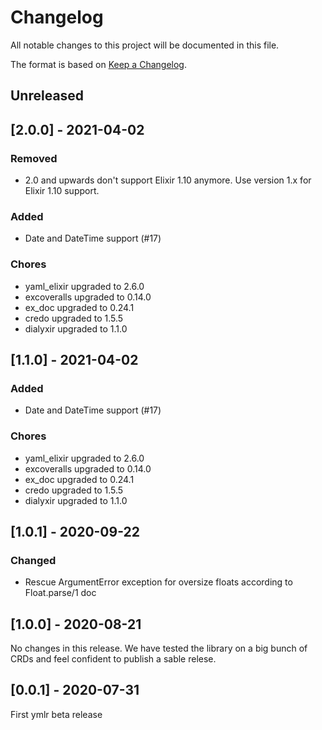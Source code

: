 # Changelog

All notable changes to this project will be documented in this file.

The format is based on [Keep a Changelog](https://keepachangelog.com/en/1.0.0/).

## Unreleased

## [2.0.0] - 2021-04-02

### Removed

* 2.0 and upwards don't support Elixir 1.10 anymore. Use version 1.x for Elixir 1.10 support.

### Added

* Date and DateTime support (#17)

### Chores

* yaml_elixir upgraded to 2.6.0
* excoveralls upgraded to 0.14.0
* ex_doc upgraded to 0.24.1
* credo upgraded to 1.5.5
* dialyxir upgraded to 1.1.0

## [1.1.0] - 2021-04-02

### Added

* Date and DateTime support (#17)

### Chores

* yaml_elixir upgraded to 2.6.0
* excoveralls upgraded to 0.14.0
* ex_doc upgraded to 0.24.1
* credo upgraded to 1.5.5
* dialyxir upgraded to 1.1.0

## [1.0.1] - 2020-09-22

### Changed

* Rescue ArgumentError exception for oversize floats according to Float.parse/1 doc

## [1.0.0] - 2020-08-21

No changes in this release. We have tested the library on a big bunch of CRDs and feel confident to publish a sable relese.

## [0.0.1] - 2020-07-31

First ymlr beta release

